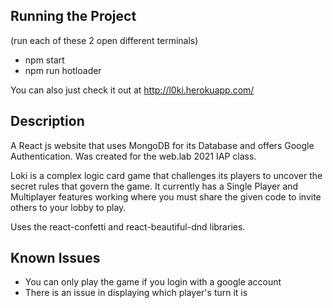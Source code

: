 ## Running the Project
(run each of these 2 open different terminals)
- npm start
- npm run hotloader

You can also just check it out at http://l0ki.herokuapp.com/

## Description
A React js website that uses MongoDB for its Database and offers Google Authentication. Was created for the web.lab 2021 IAP class. 

Loki is a complex logic card game that challenges its players to uncover the secret rules that govern the game. It currently has a Single Player and Multiplayer features working where you must share the given code to invite others to your lobby to play. 

Uses the react-confetti and react-beautiful-dnd libraries. 

## Known Issues
- You can only play the game if you login with a google account
- There is an issue in displaying which player's turn it is
